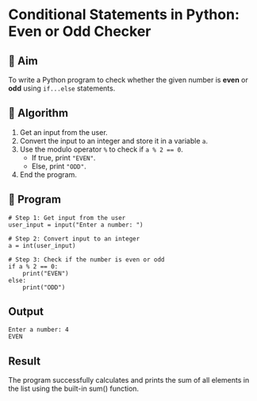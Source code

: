 # Conditional Statements in Python: Even or Odd Checker

## 🎯 Aim
To write a Python program to check whether the given number is **even** or **odd** using `if...else` statements.

## 🧠 Algorithm
1. Get an input from the user.
2. Convert the input to an integer and store it in a variable `a`.
3. Use the modulo operator `%` to check if `a % 2 == 0`.
   - If true, print `"EVEN"`.
   - Else, print `"ODD"`.
4. End the program.

## 🧾 Program
```
# Step 1: Get input from the user
user_input = input("Enter a number: ")

# Step 2: Convert input to an integer
a = int(user_input)

# Step 3: Check if the number is even or odd
if a % 2 == 0:
    print("EVEN")
else:
    print("ODD")
```
## Output
```
Enter a number: 4
EVEN
```

## Result
The program successfully calculates and prints the sum of all elements in the list using the built-in sum() function.
